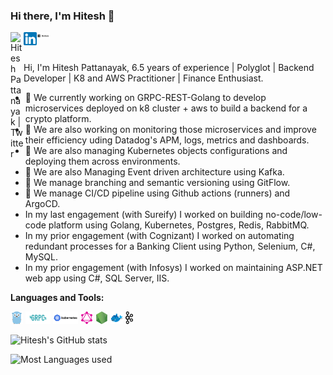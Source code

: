 ### Hi there, I'm Hitesh 👋

<a href="https://twitter.com/hitesh110393">
  <img align="left" alt="Hitesh Pattanayak | Twitter" width="21px" src="https://raw.githubusercontent.com/anuraghazra/anuraghazra/master/assets/twitter.svg" />
</a>
<a href="https://www.linkedin.com/in/hitesh-pattanayak-52290b160/">
  <img align="left" alt="Hitesh Pattanayak | linkedin" width="21px" src="https://github.com/HiteshRepo/hiteshrepo/blob/main/linked-in.png"/>
</a>
<a href="https://hitesh-pattanayak.medium.com/">
  <img align="left" alt="Hitesh Pattanayak | Medium" width="21px" src="https://github.com/HiteshRepo/hiteshrepo/blob/main/medium.jpeg"/>
</a>
<br />
<br />

Hi, I'm Hitesh Pattanayak, 6.5 years of experience | Polyglot | Backend Developer | K8 and AWS Practitioner | Finance Enthusiast.

- 🔭 We currently working on GRPC-REST-Golang to develop microservices deployed on k8 cluster + aws to build a backend for a crypto platform.
- 🔭 We are also working on monitoring those microservices and improve their efficiency uding Datadog's APM, logs, metrics and dashboards.
- 🌱 We are also managing Kubernetes objects configurations and deploying them across environments.
- 🌱 We are also Managing Event driven architecture using Kafka.
- 🔭 We manage branching and semantic versioning using GitFlow.
- 🔭 We manage CI/CD pipeline using Github actions (runners) and ArgoCD.
- In my last engagement (with Sureify) I worked on building no-code/low-code platform using Golang, Kubernetes, Postgres, Redis, RabbitMQ.
- In my prior engagement (with Cognizant) I worked on automating redundant processes for a Banking Client using Python, Selenium, C#, MySQL.
- In my prior engagement (with Infosys) I worked on  maintaining ASP.NET web app using C#, SQL Server, IIS.

**Languages and Tools:**  

<code><img height="20" src="https://github.com/HiteshRepo/hiteshrepo/blob/main/golang.png"></code>
<code><img height="20" src="https://github.com/HiteshRepo/hiteshrepo/blob/main/grpcio-ar21.svg"></code>
<code><img height="20" src="https://github.com/HiteshRepo/hiteshrepo/blob/main/kubernetes-ar21.svg"></code>
<code><img height="20" src="https://raw.githubusercontent.com/github/explore/5c058a388828bb5fde0bcafd4bc867b5bb3f26f3/topics/graphql/graphql.png"></code>
<code><img height="20" src="https://raw.githubusercontent.com/github/explore/80688e429a7d4ef2fca1e82350fe8e3517d3494d/topics/nodejs/nodejs.png"></code>
<code><img height="20" src="https://github.com/HiteshRepo/hiteshrepo/blob/main/icons8-docker.svg"></code>
<code><img height="20" src="https://github.com/HiteshRepo/hiteshrepo/blob/main/kafka-seeklogo.com.svg"></code>

![Hitesh's GitHub stats](https://github-readme-stats.vercel.app/api?username=hiteshrepo)

![Most Languages used](https://github-readme-stats.anuraghazra1.vercel.app/api/top-langs/?username=hiteshrepo&layout=compact)
